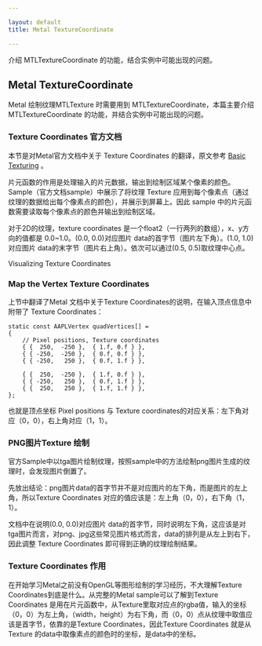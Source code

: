 ```yaml
---

layout: default
title: Metal TextureCoordinate

---
```

介绍 MTLTextureCoordinate 的功能，结合实例中可能出现的问题。
<!-- more -->


## Metal TextureCoordinate

Metal 绘制纹理MTLTexture 时需要用到 MTLTextureCoordinate，本篇主要介绍 MTLTextureCoordinate 的功能，并结合实例中可能出现的问题。


### Texture Coordinates 官方文档

本节是对Metal官方文档中关于 Texture Coordinates 的翻译，原文参考 [Basic Texturing](https://developer.apple.com/documentation/metal/basic_texturing) 。

片元函数的作用是处理输入的片元数据，输出到绘制区域某个像素的颜色。Sample（官方文档sample）中展示了将纹理 Texture 应用到每个像素点（通过纹理的数据给出每个像素点的颜色），并展示到屏幕上。因此 sample 中的片元函数需要读取每个像素点的颜色并输出到绘制区域。

对于2D的纹理，texture coordinates 是一个float2（一行两列的数组），x、y方向的值都是 0.0~1.0。(0.0, 0.0)对应图片 data的首字节（图片左下角）。(1.0, 1.0)对应图片 data的末字节（图片右上角）。依次可以通过(0.5, 0.5)取纹理中心点。

Visualizing Texture Coordinates

### Map the Vertex Texture Coordinates

上节中翻译了Metal 文档中关于Texture Coordinates的说明，在输入顶点信息中附带了 Texture Coordinates：

```
static const AAPLVertex quadVertices[] =
{
    // Pixel positions, Texture coordinates
    { {  250,  -250 },  { 1.f, 0.f } },
    { { -250,  -250 },  { 0.f, 0.f } },
    { { -250,   250 },  { 0.f, 1.f } },

    { {  250,  -250 },  { 1.f, 0.f } },
    { { -250,   250 },  { 0.f, 1.f } },
    { {  250,   250 },  { 1.f, 1.f } },
};
```

也就是顶点坐标 Pixel positions 与 Texture coordinates的对应关系：左下角对应（0，0），右上角对应（1，1）。

### PNG图片Texture 绘制

官方Sample中以tga图片绘制纹理，按照sample中的方法绘制png图片生成的纹理时，会发现图片倒置了。

先放出结论：png图片data的首字节并不是对应图片的左下角，而是图片的左上角，所以Texture Coordinates 对应的值应该是：左上角（0，0），右下角（1，1）。

文档中在说明(0.0, 0.0)对应图片 data的首字节，同时说明左下角，这应该是对tga图片而言，对png、jpg这些常见图片格式而言，data的排列是从左上到右下，因此调整 Texture Coordinates 即可得到正确的纹理绘制结果。

### Texture Coordinates 作用

在开始学习Metal之前没有OpenGL等图形绘制的学习经历，不大理解Texture Coordinates到底是什么。从完整的Metal sample可以了解到Texture Coordinates 是用在片元函数中，从Texture里取对应点的rgba值，输入的坐标（0，0）为左上角，（width，height）为右下角，而（0，0）点从纹理中取值应该是首字节，依靠的是Texture Coordinates，因此Texture Coordinates 就是从Texture 的data中取像素点的颜色时的坐标，是data中的坐标。
